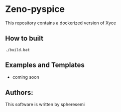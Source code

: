 # Zeno-pyspice

This repository contains a dockerized version of Xyce 


## How to built
```
./build.bat
```

## Examples and Templates 
 - coming soon 

## Authors:
This software is written by spheresemi 
